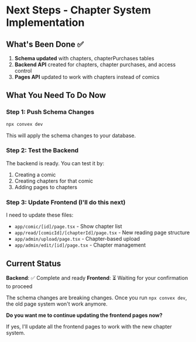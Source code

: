 # Next Steps - Chapter System Implementation

## What's Been Done ✅

1. **Schema updated** with chapters, chapterPurchases tables
2. **Backend API** created for chapters, chapter purchases, and access control
3. **Pages API** updated to work with chapters instead of comics

## What You Need To Do Now

### Step 1: Push Schema Changes
```bash
npx convex dev
```

This will apply the schema changes to your database.

### Step 2: Test the Backend

The backend is ready. You can test it by:
1. Creating a comic
2. Creating chapters for that comic
3. Adding pages to chapters

### Step 3: Update Frontend (I'll do this next)

I need to update these files:
- `app/comic/[id]/page.tsx` - Show chapter list
- `app/read/[comicId]/[chapterId]/page.tsx` - New reading page structure
- `app/admin/upload/page.tsx` - Chapter-based upload
- `app/admin/edit/[id]/page.tsx` - Chapter management

## Current Status

**Backend**: ✅ Complete and ready
**Frontend**: ⏳ Waiting for your confirmation to proceed

The schema changes are breaking changes. Once you run `npx convex dev`, the old page system won't work anymore.

**Do you want me to continue updating the frontend pages now?**

If yes, I'll update all the frontend pages to work with the new chapter system.
